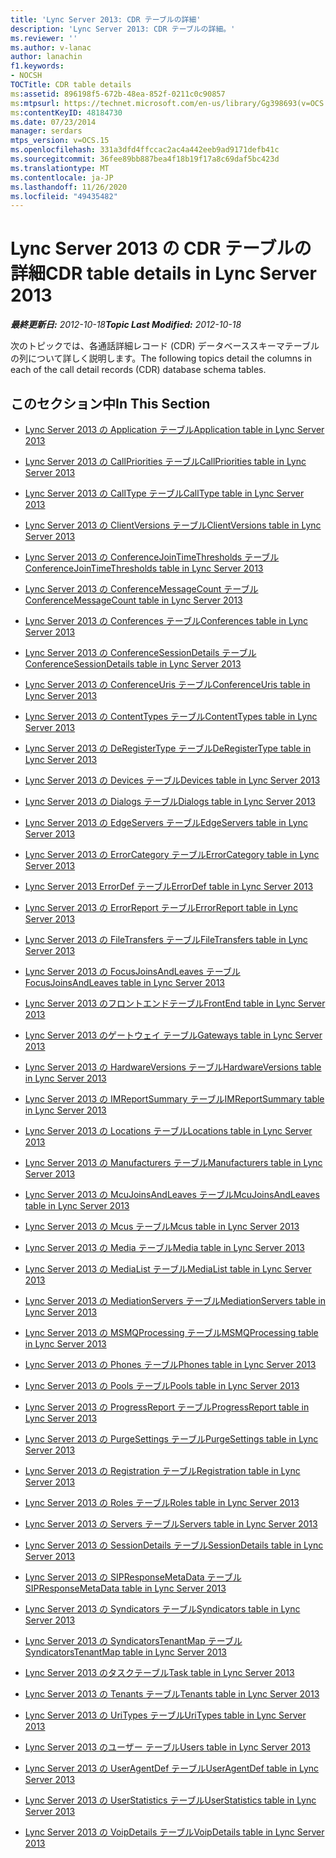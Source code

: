 ```yaml
---
title: 'Lync Server 2013: CDR テーブルの詳細'
description: 'Lync Server 2013: CDR テーブルの詳細。'
ms.reviewer: ''
ms.author: v-lanac
author: lanachin
f1.keywords:
- NOCSH
TOCTitle: CDR table details
ms:assetid: 896198f5-672b-48ea-852f-0211c0c90857
ms:mtpsurl: https://technet.microsoft.com/en-us/library/Gg398693(v=OCS.15)
ms:contentKeyID: 48184730
ms.date: 07/23/2014
manager: serdars
mtps_version: v=OCS.15
ms.openlocfilehash: 331a3dfd4ffccac2ac4a442eeb9ad9171defb41c
ms.sourcegitcommit: 36fee89bb887bea4f18b19f17a8c69daf5bc423d
ms.translationtype: MT
ms.contentlocale: ja-JP
ms.lasthandoff: 11/26/2020
ms.locfileid: "49435482"
---
```

# <a name="cdr-table-details-in-lync-server-2013"></a><span data-ttu-id="80d8c-103">Lync Server 2013 の CDR テーブルの詳細</span><span class="sxs-lookup"><span data-stu-id="80d8c-103">CDR table details in Lync Server 2013</span></span>

<div data-xmlns="http://www.w3.org/1999/xhtml">

<div class="topic" data-xmlns="http://www.w3.org/1999/xhtml" data-msxsl="urn:schemas-microsoft-com:xslt" data-cs="https://msdn.microsoft.com/">

<div data-asp="https://msdn2.microsoft.com/asp">



</div>

<div id="mainSection">

<div id="mainBody"><span data-ttu-id="80d8c-104">

<span> </span></span><span class="sxs-lookup"><span data-stu-id="80d8c-104">

<span> </span></span></span>

<span data-ttu-id="80d8c-105">_**最終更新日:** 2012-10-18_</span><span class="sxs-lookup"><span data-stu-id="80d8c-105">_**Topic Last Modified:** 2012-10-18_</span></span>

<span data-ttu-id="80d8c-106">次のトピックでは、各通話詳細レコード (CDR) データベーススキーマテーブルの列について詳しく説明します。</span><span class="sxs-lookup"><span data-stu-id="80d8c-106">The following topics detail the columns in each of the call detail records (CDR) database schema tables.</span></span>

<div>

## <a name="in-this-section"></a><span data-ttu-id="80d8c-107">このセクション中</span><span class="sxs-lookup"><span data-stu-id="80d8c-107">In This Section</span></span>

  - [<span data-ttu-id="80d8c-108">Lync Server 2013 の Application テーブル</span><span class="sxs-lookup"><span data-stu-id="80d8c-108">Application table in Lync Server 2013</span></span>](lync-server-2013-application-table.md)

  - [<span data-ttu-id="80d8c-109">Lync Server 2013 の CallPriorities テーブル</span><span class="sxs-lookup"><span data-stu-id="80d8c-109">CallPriorities table in Lync Server 2013</span></span>](lync-server-2013-callpriorities-table.md)

  - [<span data-ttu-id="80d8c-110">Lync Server 2013 の CallType テーブル</span><span class="sxs-lookup"><span data-stu-id="80d8c-110">CallType table in Lync Server 2013</span></span>](lync-server-2013-calltype-table.md)

  - [<span data-ttu-id="80d8c-111">Lync Server 2013 の ClientVersions テーブル</span><span class="sxs-lookup"><span data-stu-id="80d8c-111">ClientVersions table in Lync Server 2013</span></span>](lync-server-2013-clientversions-table.md)

  - [<span data-ttu-id="80d8c-112">Lync Server 2013 の ConferenceJoinTimeThresholds テーブル</span><span class="sxs-lookup"><span data-stu-id="80d8c-112">ConferenceJoinTimeThresholds table in Lync Server 2013</span></span>](lync-server-2013-conferencejointimethresholds-table.md)

  - [<span data-ttu-id="80d8c-113">Lync Server 2013 の ConferenceMessageCount テーブル</span><span class="sxs-lookup"><span data-stu-id="80d8c-113">ConferenceMessageCount table in Lync Server 2013</span></span>](lync-server-2013-conferencemessagecount-table.md)

  - [<span data-ttu-id="80d8c-114">Lync Server 2013 の Conferences テーブル</span><span class="sxs-lookup"><span data-stu-id="80d8c-114">Conferences table in Lync Server 2013</span></span>](lync-server-2013-conferences-table.md)

  - [<span data-ttu-id="80d8c-115">Lync Server 2013 の ConferenceSessionDetails テーブル</span><span class="sxs-lookup"><span data-stu-id="80d8c-115">ConferenceSessionDetails table in Lync Server 2013</span></span>](lync-server-2013-conferencesessiondetails-table.md)

  - [<span data-ttu-id="80d8c-116">Lync Server 2013 の ConferenceUris テーブル</span><span class="sxs-lookup"><span data-stu-id="80d8c-116">ConferenceUris table in Lync Server 2013</span></span>](lync-server-2013-conferenceuris-table.md)

  - [<span data-ttu-id="80d8c-117">Lync Server 2013 の ContentTypes テーブル</span><span class="sxs-lookup"><span data-stu-id="80d8c-117">ContentTypes table in Lync Server 2013</span></span>](lync-server-2013-contenttypes-table.md)

  - [<span data-ttu-id="80d8c-118">Lync Server 2013 の DeRegisterType テーブル</span><span class="sxs-lookup"><span data-stu-id="80d8c-118">DeRegisterType table in Lync Server 2013</span></span>](lync-server-2013-deregistertype-table.md)

  - [<span data-ttu-id="80d8c-119">Lync Server 2013 の Devices テーブル</span><span class="sxs-lookup"><span data-stu-id="80d8c-119">Devices table in Lync Server 2013</span></span>](lync-server-2013-devices-table.md)

  - [<span data-ttu-id="80d8c-120">Lync Server 2013 の Dialogs テーブル</span><span class="sxs-lookup"><span data-stu-id="80d8c-120">Dialogs table in Lync Server 2013</span></span>](lync-server-2013-dialogs-table.md)

  - [<span data-ttu-id="80d8c-121">Lync Server 2013 の EdgeServers テーブル</span><span class="sxs-lookup"><span data-stu-id="80d8c-121">EdgeServers table in Lync Server 2013</span></span>](lync-server-2013-edgeservers-table.md)

  - [<span data-ttu-id="80d8c-122">Lync Server 2013 の ErrorCategory テーブル</span><span class="sxs-lookup"><span data-stu-id="80d8c-122">ErrorCategory table in Lync Server 2013</span></span>](lync-server-2013-errorcategory-table.md)

  - [<span data-ttu-id="80d8c-123">Lync Server 2013 ErrorDef テーブル</span><span class="sxs-lookup"><span data-stu-id="80d8c-123">ErrorDef table in Lync Server 2013</span></span>](lync-server-2013-errordef-table.md)

  - [<span data-ttu-id="80d8c-124">Lync Server 2013 の ErrorReport テーブル</span><span class="sxs-lookup"><span data-stu-id="80d8c-124">ErrorReport table in Lync Server 2013</span></span>](lync-server-2013-errorreport-table.md)

  - [<span data-ttu-id="80d8c-125">Lync Server 2013 の FileTransfers テーブル</span><span class="sxs-lookup"><span data-stu-id="80d8c-125">FileTransfers table in Lync Server 2013</span></span>](lync-server-2013-filetransfers-table.md)

  - [<span data-ttu-id="80d8c-126">Lync Server 2013 の FocusJoinsAndLeaves テーブル</span><span class="sxs-lookup"><span data-stu-id="80d8c-126">FocusJoinsAndLeaves table in Lync Server 2013</span></span>](lync-server-2013-focusjoinsandleaves-table.md)

  - [<span data-ttu-id="80d8c-127">Lync Server 2013 のフロントエンドテーブル</span><span class="sxs-lookup"><span data-stu-id="80d8c-127">FrontEnd table in Lync Server 2013</span></span>](lync-server-2013-frontend-table.md)

  - [<span data-ttu-id="80d8c-128">Lync Server 2013 のゲートウェイ テーブル</span><span class="sxs-lookup"><span data-stu-id="80d8c-128">Gateways table in Lync Server 2013</span></span>](lync-server-2013-gateways-table.md)

  - [<span data-ttu-id="80d8c-129">Lync Server 2013 の HardwareVersions テーブル</span><span class="sxs-lookup"><span data-stu-id="80d8c-129">HardwareVersions table in Lync Server 2013</span></span>](lync-server-2013-hardwareversions-table.md)

  - [<span data-ttu-id="80d8c-130">Lync Server 2013 の IMReportSummary テーブル</span><span class="sxs-lookup"><span data-stu-id="80d8c-130">IMReportSummary table in Lync Server 2013</span></span>](lync-server-2013-imreportsummary-table.md)

  - [<span data-ttu-id="80d8c-131">Lync Server 2013 の Locations テーブル</span><span class="sxs-lookup"><span data-stu-id="80d8c-131">Locations table in Lync Server 2013</span></span>](lync-server-2013-locations-table.md)

  - [<span data-ttu-id="80d8c-132">Lync Server 2013 の Manufacturers テーブル</span><span class="sxs-lookup"><span data-stu-id="80d8c-132">Manufacturers table in Lync Server 2013</span></span>](lync-server-2013-manufacturers-table.md)

  - [<span data-ttu-id="80d8c-133">Lync Server 2013 の McuJoinsAndLeaves テーブル</span><span class="sxs-lookup"><span data-stu-id="80d8c-133">McuJoinsAndLeaves table in Lync Server 2013</span></span>](lync-server-2013-mcujoinsandleaves-table.md)

  - [<span data-ttu-id="80d8c-134">Lync Server 2013 の Mcus テーブル</span><span class="sxs-lookup"><span data-stu-id="80d8c-134">Mcus table in Lync Server 2013</span></span>](lync-server-2013-mcus-table.md)

  - [<span data-ttu-id="80d8c-135">Lync Server 2013 の Media テーブル</span><span class="sxs-lookup"><span data-stu-id="80d8c-135">Media table in Lync Server 2013</span></span>](lync-server-2013-media-table.md)

  - [<span data-ttu-id="80d8c-136">Lync Server 2013 の MediaList テーブル</span><span class="sxs-lookup"><span data-stu-id="80d8c-136">MediaList table in Lync Server 2013</span></span>](lync-server-2013-medialist-table.md)

  - [<span data-ttu-id="80d8c-137">Lync Server 2013 の MediationServers テーブル</span><span class="sxs-lookup"><span data-stu-id="80d8c-137">MediationServers table in Lync Server 2013</span></span>](lync-server-2013-mediationservers-table.md)

  - [<span data-ttu-id="80d8c-138">Lync Server 2013 の MSMQProcessing テーブル</span><span class="sxs-lookup"><span data-stu-id="80d8c-138">MSMQProcessing table in Lync Server 2013</span></span>](lync-server-2013-msmqprocessing-table.md)

  - [<span data-ttu-id="80d8c-139">Lync Server 2013 の Phones テーブル</span><span class="sxs-lookup"><span data-stu-id="80d8c-139">Phones table in Lync Server 2013</span></span>](lync-server-2013-phones-table.md)

  - [<span data-ttu-id="80d8c-140">Lync Server 2013 の Pools テーブル</span><span class="sxs-lookup"><span data-stu-id="80d8c-140">Pools table in Lync Server 2013</span></span>](lync-server-2013-pools-table.md)

  - [<span data-ttu-id="80d8c-141">Lync Server 2013 の ProgressReport テーブル</span><span class="sxs-lookup"><span data-stu-id="80d8c-141">ProgressReport table in Lync Server 2013</span></span>](lync-server-2013-progressreport-table.md)

  - [<span data-ttu-id="80d8c-142">Lync Server 2013 の PurgeSettings テーブル</span><span class="sxs-lookup"><span data-stu-id="80d8c-142">PurgeSettings table in Lync Server 2013</span></span>](lync-server-2013-purgesettings-table.md)

  - [<span data-ttu-id="80d8c-143">Lync Server 2013 の Registration テーブル</span><span class="sxs-lookup"><span data-stu-id="80d8c-143">Registration table in Lync Server 2013</span></span>](lync-server-2013-registration-table.md)

  - [<span data-ttu-id="80d8c-144">Lync Server 2013 の Roles テーブル</span><span class="sxs-lookup"><span data-stu-id="80d8c-144">Roles table in Lync Server 2013</span></span>](lync-server-2013-roles-table.md)

  - [<span data-ttu-id="80d8c-145">Lync Server 2013 の Servers テーブル</span><span class="sxs-lookup"><span data-stu-id="80d8c-145">Servers table in Lync Server 2013</span></span>](lync-server-2013-servers-table.md)

  - [<span data-ttu-id="80d8c-146">Lync Server 2013 の SessionDetails テーブル</span><span class="sxs-lookup"><span data-stu-id="80d8c-146">SessionDetails table in Lync Server 2013</span></span>](lync-server-2013-sessiondetails-table.md)

  - [<span data-ttu-id="80d8c-147">Lync Server 2013 の SIPResponseMetaData テーブル</span><span class="sxs-lookup"><span data-stu-id="80d8c-147">SIPResponseMetaData table in Lync Server 2013</span></span>](lync-server-2013-sipresponsemetadata-table.md)

  - [<span data-ttu-id="80d8c-148">Lync Server 2013 の Syndicators テーブル</span><span class="sxs-lookup"><span data-stu-id="80d8c-148">Syndicators table in Lync Server 2013</span></span>](lync-server-2013-syndicators-table.md)

  - [<span data-ttu-id="80d8c-149">Lync Server 2013 の SyndicatorsTenantMap テーブル</span><span class="sxs-lookup"><span data-stu-id="80d8c-149">SyndicatorsTenantMap table in Lync Server 2013</span></span>](lync-server-2013-syndicatorstenantmap-table.md)

  - [<span data-ttu-id="80d8c-150">Lync Server 2013 のタスクテーブル</span><span class="sxs-lookup"><span data-stu-id="80d8c-150">Task table in Lync Server 2013</span></span>](lync-server-2013-task-table.md)

  - [<span data-ttu-id="80d8c-151">Lync Server 2013 の Tenants テーブル</span><span class="sxs-lookup"><span data-stu-id="80d8c-151">Tenants table in Lync Server 2013</span></span>](lync-server-2013-tenants-table.md)

  - [<span data-ttu-id="80d8c-152">Lync Server 2013 の UriTypes テーブル</span><span class="sxs-lookup"><span data-stu-id="80d8c-152">UriTypes table in Lync Server 2013</span></span>](lync-server-2013-uritypes-table.md)

  - [<span data-ttu-id="80d8c-153">Lync Server 2013 のユーザー テーブル</span><span class="sxs-lookup"><span data-stu-id="80d8c-153">Users table in Lync Server 2013</span></span>](lync-server-2013-users-table.md)

  - [<span data-ttu-id="80d8c-154">Lync Server 2013 の UserAgentDef テーブル</span><span class="sxs-lookup"><span data-stu-id="80d8c-154">UserAgentDef table in Lync Server 2013</span></span>](lync-server-2013-useragentdef-table.md)

  - [<span data-ttu-id="80d8c-155">Lync Server 2013 の UserStatistics テーブル</span><span class="sxs-lookup"><span data-stu-id="80d8c-155">UserStatistics table in Lync Server 2013</span></span>](lync-server-2013-userstatistics-table.md)

  - [<span data-ttu-id="80d8c-156">Lync Server 2013 の VoipDetails テーブル</span><span class="sxs-lookup"><span data-stu-id="80d8c-156">VoipDetails table in Lync Server 2013</span></span>](lync-server-2013-voipdetails-table.md)

<span data-ttu-id="80d8c-157"></div>

</div>

<span> </span>

</div>

</div>

</span><span class="sxs-lookup"><span data-stu-id="80d8c-157"></div>

</div>

<span> </span>

</div>

</div>

</span></span></div>

